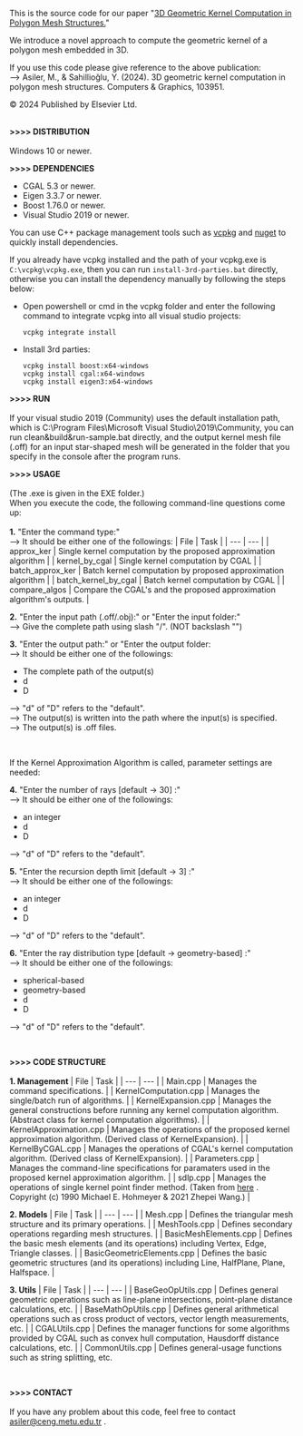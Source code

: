 This is the source code for our paper "[3D Geometric Kernel Computation in Polygon Mesh Structures.](https://www.sciencedirect.com/science/article/pii/S0097849324000864)" <br />

We introduce a novel approach to compute the geometric kernel of a polygon mesh embedded in 3D. <br />

If you use this code please give reference to the above publication: <br /> 
--> Asiler, M., & Sahillioğlu, Y. (2024). 3D geometric kernel computation in polygon mesh structures. Computers & Graphics, 103951. <br />
 
© 2024 Published by Elsevier Ltd. <br /> <br />


**>>>> DISTRIBUTION** <br /> <br />
Windows 10 or newer.


**>>>> DEPENDENCIES**
- CGAL 5.3 or newer.
- Eigen 3.3.7 or newer.
- Boost 1.76.0 or newer.
- Visual Studio 2019 or newer.

You can use C++ package management tools such as [vcpkg](https://vcpkg.io/en/) and [nuget](https://www.nuget.org/) to quickly install dependencies.

If you already have vcpkg installed and the path of your vcpkg.exe is ```C:\vcpkg\vcpkg.exe```, then you can run ```install-3rd-parties.bat``` directly, otherwise you can install the dependency manually by following the steps below:

+ Open powershell or cmd in the vcpkg folder and enter the following command to integrate vcpkg into all visual studio projects:

	```
	vcpkg integrate install
 	```

+ Install 3rd parties:

	```
	vcpkg install boost:x64-windows   
	vcpkg install cgal:x64-windows    
	vcpkg install eigen3:x64-windows  
	```
 

**>>>> RUN** <br /> <br />
If your visual studio 2019 (Community) uses the default installation path, which is C:\Program Files\Microsoft Visual Studio\2019\Community\, you can run clean&build&run-sample.bat directly, and the output kernel mesh file (.off) for an input star-shaped mesh will be generated in the folder that you specify in the console after the program runs.


**>>>> USAGE** <br /> <br />
(The .exe is given in the EXE folder.)  <br />
When you execute the code, the following command-line questions come up: <br /> <br />
**1.** "Enter the command type:" <br />
--> It should be either one of the followings:
| File | Task |
| --- | --- |
| approx_ker                 | Single kernel computation by the proposed approximation algorithm          |
| kernel_by_cgal             | Single kernel computation by CGAL                                          |
| batch_approx_ker           | Batch kernel computation by proposed approximation algorithm               |
| batch_kernel_by_cgal       | Batch kernel computation by CGAL                                           |
| compare_algos              | Compare the CGAL's and the proposed approximation algorithm's outputs.     |

**2.** "Enter the input path (.off/.obj):"   or    "Enter the input folder:" <br />
--> Give the complete path using slash "/". (NOT backslash "\")
   
**3.** "Enter the output path:"   or   "Enter the output folder:  <br />
--> It should be either one of the followings:
- The complete path of the output(s)
- d
- D
  
--> "d" of "D" refers to the "default". <br />
--> The output(s) is written into the path where the input(s) is specified. <br />
--> The output(s) is .off files.
	
<br />  

If the Kernel Approximation Algorithm is called, parameter settings are needed:

**4.** "Enter the number of rays [default -> 30] :" <br />
--> It should be either one of the followings:
- an integer
- d
- D
  
--> "d" of "D" refers to the "default".

**5.** "Enter the recursion depth limit [default -> 3] :" <br />
--> It should be either one of the followings:
- an integer
- d
- D
  
--> "d" of "D" refers to the "default".

**6.** "Enter the ray distribution type [default -> geometry-based] :" <br />
--> It should be either one of the followings:
- spherical-based
- geometry-based
- d
- D
  
--> "d" of "D" refers to the "default".

<br />

**>>>> CODE STRUCTURE** <br /> <br />
**1. Management**
| File | Task |
| --- | --- |
| Main.cpp                | Manages the command specifications.                                                                                                     |
| KernelComputation.cpp   | Manages the single/batch run of algorithms.                                                                                             |
| KernelExpansion.cpp     | Manages the general constructions before running any kernel computation algorithm. (Abstract class for kernel computation algorithms).  |
| KernelApproximation.cpp | Manages the operations of the proposed kernel approximation algorithm. (Derived class of KernelExpansion).                              |
| KernelByCGAL.cpp        | Manages the operations of CGAL's kernel computation algorithm. (Derived class of KernelExpansion).                                      |
| Parameters.cpp          | Manages the command-line specifications for paramaters used in the proposed kernel approximation algorithm.                             |
| sdlp.cpp                | Manages the operations of single kernel point finder method. (Taken from [here](https://github.com/ZJU-FAST-Lab/SDLP) . Copyright (c) 1990 Michael E. Hohmeyer & 2021 Zhepei Wang.) |

**2. Models**
| File | Task |
| --- | --- |
| Mesh.cpp                   | Defines the triangular mesh structure and its primary operations.                                                        |
| MeshTools.cpp              | Defines secondary operations regarding mesh structures.                                                                  |
| BasicMeshElements.cpp      | Defines the basic mesh elements (and its operations) including Vertex, Edge, Triangle classes.                           |
| BasicGeometricElements.cpp | Defines the basic geometric structures (and its operations) including Line, HalfPlane, Plane, Halfspace.                 |

**3. Utils**
| File | Task |
| --- | --- |
| BaseGeoOpUtils.cpp   | Defines general geometric operations such as line-plane intersections, point-plane distance calculations, etc.                            |
| BaseMathOpUtils.cpp  | Defines general arithmetical operations such as cross product of vectors, vector length measurements, etc.                                |
| CGALUtils.cpp        | Defines the manager functions for some algorithms provided by CGAL such as convex hull computation, Hausdorff distance calculations, etc. |
| CommonUtils.cpp      | Defines general-usage functions such as string splitting, etc.

<br />

**>>>> CONTACT** <br /> <br />
If you have any problem about this code, feel free to contact asiler@ceng.metu.edu.tr .
